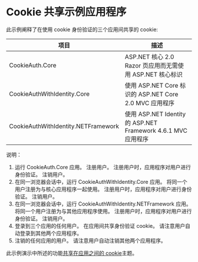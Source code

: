 # <a name="cookie-sharing-sample-app"></a>Cookie 共享示例应用程序

此示例阐释了在使用 cookie 身份验证的三个应用间共享的 cookie:

| 项目                             | 描述 |
| ----------------------------------- | ----------- |
| CookieAuth.Core                     | ASP.NET 核心 2.0 Razor 页应用而无需使用 ASP.NET 核心标识 |
| CookieAuthWithIdentity.Core         | 使用 ASP.NET Core 标识的 ASP.NET Core 2.0 MVC 应用程序 |
| CookieAuthWithIdentity.NETFramework | 使用 ASP.NET Identity 的 ASP.NET Framework 4.6.1 MVC 应用程序 |

说明：

1. 运行 CookieAuth.Core 应用。 注册用户。 注册用户时，应用程序对用户进行身份验证。 注销用户。
1. 在同一浏览器会话中，运行 CookieAuthWithIdentity.Core 应用。 将同一个用户注册为与核心应用程序一起使用。 注册用户时，应用程序对用户进行身份验证。 注销用户。
1. 在同一浏览器会话中，运行 CookieAuthWithIdentity.NETFramework 应用。 将同一个用户注册为与其他应用程序使用。 注册用户时，应用程序对用户进行身份验证。 注销用户。
1. 登录到三个应用的任何用户。 在应用间共享身份验证 cookie。 请注意用户自动登录到其他两个应用程序。
1. 注销的任何应用的用户。 请注意用户自动注销其他两个应用程序。

此示例演示中所述的功能[共享在应用之间的 cookie](https://docs.microsoft.com/aspnet/core/security/cookie-sharing)主题。
